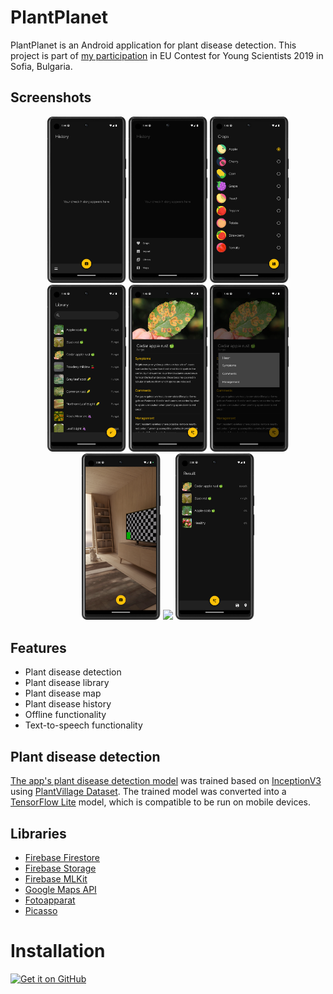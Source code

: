 # PlantPlanet
PlantPlanet is an Android application for plant disease detection. This project is part of [my participation](https://eucys.eu/projects-2019/plantplanet/) in EU Contest for Young Scientists 2019 in Sofia, Bulgaria.

## Screenshots

<p align="center">
  <img src="demo/Screenshot_20230429_014446.png" width="25%" />
  <img src="demo/Screenshot_20230429_014500.png" width="25%" />
  <img src="demo/Screenshot_20230429_014558.png" width="25%" />

  <img src="demo/Screenshot_20230429_014527.png" width="25%" />
  <img src="demo/Screenshot_20230429_014534.png" width="25%" />
  <img src="demo/Screenshot_20230429_014540.png" width="25%" />

  <img src="demo/Screenshot_20230429_020025.png" width="25%" />
  <img src="demo/Screenshot_20230429_020043.png" width="25%" />
  <img src="demo/Screenshot_20230429_020055.png" width="25%" />
</p>

## Features
- Plant disease detection
- Plant disease library
- Plant disease map
- Plant disease history
- Offline functionality
- Text-to-speech functionality

## Plant disease detection
[The app's plant disease detection model](https://www.kaggle.com/code/abdallahalidev/plantplanet) was trained based on [InceptionV3](https://github.com/MarkoArsenovic/DeepLearning_PlantDiseases) using [PlantVillage Dataset](https://github.com/spMohanty/PlantVillage-Dataset). The trained model was converted into a [TensorFlow Lite](https://www.tensorflow.org/lite) model, which is compatible to be run on mobile devices.

## Libraries

- [Firebase Firestore](https://firebase.google.com/docs/firestore)
- [Firebase Storage](https://firebase.google.com/docs/storage)
- [Firebase MLKit](https://firebase.google.com/docs/ml-kit)
- [Google Maps API](https://developers.google.com/maps)
- [Fotoapparat](https://github.com/RedApparat/Fotoapparat)
- [Picasso](https://github.com/square/picasso)

# Installation

[<img src="https://user-images.githubusercontent.com/69304392/148696068-0cfea65d-b18f-4685-82b5-329a330b1c0d.png" alt='Get it on GitHub' height="80">](https://github.com/abdallahalidev/plant-planet/raw/main/PlantPlanet_1.0.apk)